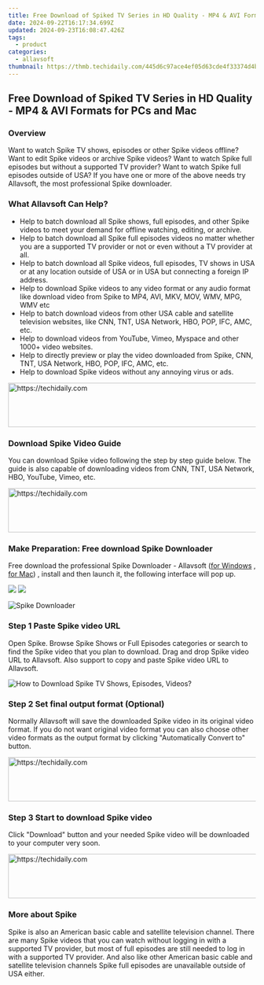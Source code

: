 ```yaml
---
title: Free Download of Spiked TV Series in HD Quality - MP4 & AVI Formats for PCs and Mac
date: 2024-09-22T16:17:34.699Z
updated: 2024-09-23T16:08:47.426Z
tags:
  - product
categories:
  - allavsoft
thumbnail: https://thmb.techidaily.com/445d6c97ace4ef05d63cde4f33374d4b0783e76d1e91d61e1ddb527be75674b2.jpg
---
```


## Free Download of Spiked TV Series in HD Quality - MP4 & AVI Formats for PCs and Mac

### Overview

Want to watch Spike TV shows, episodes or other Spike videos offline? Want to edit Spike videos or archive Spike videos? Want to watch Spike full episodes but without a supported TV provider? Want to watch Spike full episodes outside of USA? If you have one or more of the above needs try Allavsoft, the most professional Spike downloader.

### What Allavsoft Can Help?

* Help to batch download all Spike shows, full episodes, and other Spike videos to meet your demand for offline watching, editing, or archive.
* Help to batch download all Spike full episodes videos no matter whether you are a supported TV provider or not or even without a TV provider at all.
* Help to batch download all Spike videos, full episodes, TV shows in USA or at any location outside of USA or in USA but connecting a foreign IP address.
* Help to download Spike videos to any video format or any audio format like download video from Spike to MP4, AVI, MKV, MOV, WMV, MPG, WMV etc
* Help to batch download videos from other USA cable and satellite television websites, like CNN, TNT, USA Network, HBO, POP, IFC, AMC, etc.
* Help to download videos from YouTube, Vimeo, Myspace and other 1000+ video websites.
* Help to directly preview or play the video downloaded from Spike, CNN, TNT, USA Network, HBO, POP, IFC, AMC, etc.
* Help to download Spike videos without any annoying virus or ads.

<!-- affiliate ads begin -->
<a href="https://dhgate.sjv.io/c/5597632/1186864/12108" target="_top" id="1186864">
  <img src="//a.impactradius-go.com/display-ad/12108-1186864" border="0" alt="https://techidaily.com" width="728" height="90"/>
</a>
<img height="0" width="0" src="https://dhgate.sjv.io/i/5597632/1186864/12108" style="position:absolute;visibility:hidden;" border="0" />
<!-- affiliate ads end -->

### Download Spike Video Guide

You can download Spike video following the step by step guide below. The guide is also capable of downloading videos from CNN, TNT, USA Network, HBO, YouTube, Vimeo, etc.

<!-- affiliate ads begin -->
<a href="https://appsumo.8odi.net/c/5597632/2075482/7443" target="_top" id="2075482">
  <img src="//a.impactradius-go.com/display-ad/7443-2075482" border="0" alt="https://techidaily.com" width="728" height="90"/>
</a>
<img height="0" width="0" src="https://appsumo.8odi.net/i/5597632/2075482/7443" style="position:absolute;visibility:hidden;" border="0" />
<!-- affiliate ads end -->

### Make Preparation: Free download Spike Downloader

Free download the professional Spike Downloader - Allavsoft ([for Windows](https://tools.techidaily.com/allavsoft/products/) , [for Mac](https://tools.techidaily.com/allavsoft/products/)) , install and then launch it, the following interface will pop up.

[![](https://www.allavsoft.com/how-to/../images/how-to/free-download-win.jpg)](https://tools.techidaily.com/allavsoft/products/) [![](https://www.allavsoft.com/how-to/../images/how-to/free-download-mac.jpg)](https://tools.techidaily.com/allavsoft/products/)

![Spike Downloader](https://www.allavsoft.com/how-to/../images/allavsoft/screen-shot-600.jpg)

### Step 1 Paste Spike video URL

Open Spike. Browse Spike Shows or Full Episodes categories or search to find the Spike video that you plan to download. Drag and drop Spike video URL to Allavsoft. Also support to copy and paste Spike video URL to Allavsoft.

![How to Download Spike TV Shows, Episodes, Videos?](https://www.allavsoft.com/how-to/../images/how-to/download-rtmp-video/download-rtmp-video.jpg)

### Step 2 Set final output format (Optional)

Normally Allavsoft will save the downloaded Spike video in its original video format. If you do not want original video format you can also choose other video formats as the output format by clicking "Automatically Convert to" button.

<!-- affiliate ads begin -->
<a href="https://appsumo.8odi.net/c/5597632/2118314/7443" target="_top" id="2118314">
  <img src="//a.impactradius-go.com/display-ad/7443-2118314" border="0" alt="https://techidaily.com" width="728" height="90"/>
</a>
<img height="0" width="0" src="https://appsumo.8odi.net/i/5597632/2118314/7443" style="position:absolute;visibility:hidden;" border="0" />
<!-- affiliate ads end -->

### Step 3 Start to download Spike video

Click "Download" button and your needed Spike video will be downloaded to your computer very soon.

<!-- affiliate ads begin -->
<a href="https://appsumo.8odi.net/c/5597632/2118306/7443" target="_top" id="2118306">
  <img src="//a.impactradius-go.com/display-ad/7443-2118306" border="0" alt="https://techidaily.com" width="728" height="90"/>
</a>
<img height="0" width="0" src="https://appsumo.8odi.net/i/5597632/2118306/7443" style="position:absolute;visibility:hidden;" border="0" />
<!-- affiliate ads end -->

### More about Spike

Spike is also an American basic cable and satellite television channel. There are many Spike videos that you can watch without logging in with a supported TV provider, but most of full episodes are still needed to log in with a supported TV provider. And also like other American basic cable and satellite television channels Spike full episodes are unavailable outside of USA either.

<ins class="adsbygoogle"
     style="display:block"
     data-ad-format="autorelaxed"
     data-ad-client="ca-pub-7571918770474297"
     data-ad-slot="1223367746"></ins>

<ins class="adsbygoogle"
     style="display:block"
     data-ad-client="ca-pub-7571918770474297"
     data-ad-slot="8358498916"
     data-ad-format="auto"
     data-full-width-responsive="true"></ins>




